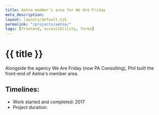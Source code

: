 ```yaml
---
title: Aetna member's area for We Are Friday
meta_description:
layout: layouts/default.njk
permalink: "/projects/aetna/"
tags: [frontend, accessiblility, forms]
---
```


# {{ title }}

Alongside the agency We Are Friday (now PA Consulting), Phil built the front-end of Aetna's member area.

## Timelines:

- Work started and completed: 2017
- Project duration:
